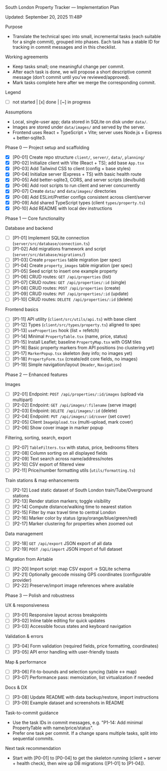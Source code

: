 South London Property Tracker — Implementation Plan

Updated: September 20, 2025 11:48P

Purpose

- Translate the technical spec into small, incremental tasks (each suitable for a single commit), grouped into phases. Each task has a stable ID for tracking in commit messages and in this checklist.

Working agreements

- Keep tasks small; one meaningful change per commit.
- After each task is done, we will propose a short descriptive commit message (don’t commit until you’ve reviewed/approved).
- Mark tasks complete here after we merge the corresponding commit.

Legend

- [ ] not started | [x] done | [~] in progress

Assumptions

- Local, single-user app; data stored in SQLite on disk under `data/`.
- Images are stored under `data/images/` and served by the server.
- Frontend uses React + TypeScript + Vite; server uses Node.js + Express + better-sqlite3.

Phase 0 — Project setup and scaffolding

- [x] [P0-01] Create repo structure `client/`, `server/`, `data/`, `planning/`
- [x] [P0-02] Initialize client with Vite (React + TS); add base `App.tsx`
- [x] [P0-03] Add Tailwind CSS to client (config + base styles)
- [x] [P0-04] Initialize server (Express + TS) with basic health route
- [x] [P0-05] Add better-sqlite3, CORS, and server scripts (dev/build)
- [x] [P0-06] Add root scripts to run client and server concurrently
- [x] [P0-07] Create `data/` and `data/images/` directories
- [x] [P0-08] Add ESLint/Prettier configs consistent across client/server
- [x] [P0-09] Add shared TypeScript types (client `types/property.ts`)
- [x] [P0-10] Add README with local dev instructions

Phase 1 — Core functionality

Database and backend

- [ ] [P1-01] Implement SQLite connection (`server/src/database/connection.ts`)
- [ ] [P1-02] Add migrations framework and script (`server/src/database/migrations/`)
- [ ] [P1-03] Create `properties` table migration (per spec)
- [ ] [P1-04] Create `property_images` table migration (per spec)
- [ ] [P1-05] Seed script to insert one example property
- [ ] [P1-06] CRUD routes: `GET /api/properties` (list)
- [ ] [P1-07] CRUD routes: `GET /api/properties/:id` (single)
- [ ] [P1-08] CRUD routes: `POST /api/properties` (create)
- [ ] [P1-09] CRUD routes: `PUT /api/properties/:id` (update)
- [ ] [P1-10] CRUD routes: `DELETE /api/properties/:id` (delete)

Frontend basics

- [ ] [P1-11] API utility (`client/src/utils/api.ts`) with base client
- [ ] [P1-12] Types (`client/src/types/property.ts`) aligned to spec
- [ ] [P1-13] `useProperties` hook (list + refetch)
- [ ] [P1-14] Minimal `PropertyTable.tsx` (name, price, status)
- [ ] [P1-15] Install Leaflet; baseline `PropertyMap.tsx` with OSM tiles
- [ ] [P1-16] Basic property markers from API positions (no clustering yet)
- [ ] [P1-17] `MarkerPopup.tsx` skeleton (key info; no images yet)
- [ ] [P1-18] `PropertyForm.tsx` (create/edit core fields, no images)
- [ ] [P1-19] Simple navigation/layout (`Header`, `Navigation`)

Phase 2 — Enhanced features

Images

- [ ] [P2-01] Endpoint: `POST /api/properties/:id/images` (upload via multipart)
- [ ] [P2-02] Endpoint: `GET /api/images/:filename` (serve image)
- [ ] [P2-03] Endpoint: `DELETE /api/images/:id` (delete)
- [ ] [P2-04] Endpoint: `PUT /api/images/:id/cover` (set cover)
- [ ] [P2-05] Client `ImageUpload.tsx` (multi-upload, mark cover)
- [ ] [P2-06] Show cover image in marker popup

Filtering, sorting, search, export

- [ ] [P2-07] `TableFilters.tsx` with status, price, bedrooms filters
- [ ] [P2-08] Column sorting on all displayed fields
- [ ] [P2-09] Text search across name/address/notes
- [ ] [P2-10] CSV export of filtered view
- [ ] [P2-11] Price/number formatting utils (`utils/formatting.ts`)

Train stations & map enhancements

- [ ] [P2-12] Load static dataset of South London train/Tube/Overground stations
- [ ] [P2-13] Render station markers; toggle visibility
- [ ] [P2-14] Compute distance/walking time to nearest station
- [ ] [P2-15] Filter by max travel time to central London
- [ ] [P2-16] Marker color by status (gray/orange/blue/green/red)
- [ ] [P2-17] Marker clustering for properties when zoomed out

Data management

- [ ] [P2-18] `GET /api/export` JSON export of all data
- [ ] [P2-19] `POST /api/import` JSON import of full dataset

Migration from Airtable

- [ ] [P2-20] Import script: map CSV export -> SQLite schema
- [ ] [P2-21] Optionally geocode missing GPS coordinates (configurable provider)
- [ ] [P2-22] Preserve/import image references where available

Phase 3 — Polish and robustness

UX & responsiveness

- [ ] [P3-01] Responsive layout across breakpoints
- [ ] [P3-02] Inline table editing for quick updates
- [ ] [P3-03] Accessible focus states and keyboard navigation

Validation & errors

- [ ] [P3-04] Form validation (required fields, price formatting, coordinates)
- [ ] [P3-05] API error handling with user-friendly toasts

Map & performance

- [ ] [P3-06] Fit-to-bounds and selection syncing (table <-> map)
- [ ] [P3-07] Performance pass: memoization, list virtualization if needed

Docs & DX

- [ ] [P3-08] Update README with data backup/restore, import instructions
- [ ] [P3-09] Example dataset and screenshots in README

Task-to-commit guidance

- Use the task IDs in commit messages, e.g. "P1-14: Add minimal PropertyTable with name/price/status".
- Prefer one task per commit. If a change spans multiple tasks, split into sequential commits.

Next task recommendation

- Start with [P0-01] to [P0-04] to get the skeleton running (client + server + health check), then wire up DB migrations ([P1-01] to [P1-04]).
